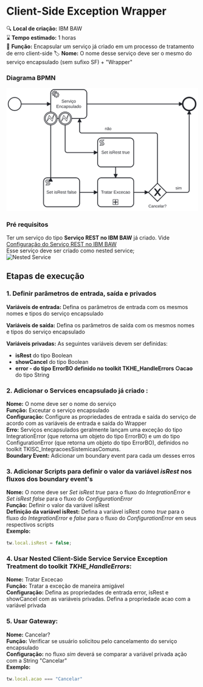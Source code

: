 ﻿# Client-Side Exception Wrapper

🔍️ **Local de criação:** IBM BAW  
⌛️ **Tempo estimado:** 1 horas  
🔧 **Função:** Encapsular um serviço já criado em um processo de tratamento de erro client-side
🏷️ **Nome:** O nome desse serviço deve ser o mesmo do serviço encapsulado (sem sufixo SF) + "Wrapper"

### Diagrama BPMN
![BPMN](img/client-side-exception-wrapper.svg)

### Pré requisitos
Ter um serviço do tipo **Serviço REST no IBM BAW** já criado. Vide [Configuração do Serviço REST no IBM BAW](servicos-rest.md)  
Esse serviço deve ser criado como nested service;  
![Nested Service](img/client-side-exception-wrapper-nested-service.png)

## Etapas de execução

### 1. Definir parâmetros de entrada, saída e privados

**Variáveis de entrada:** Defina os parâmetros de entrada com os mesmos nomes e tipos do serviço encapsulado

**Variáveis de saída:** Defina os parâmetros de saída com os mesmos nomes e tipos do serviço encapsulado

**Variáveis privadas:** As seguintes variáveis devem ser definidas:
- **isRest** do tipo Boolean
- **showCancel** do tipo Boolean
- **error - do tipo ErrorBO definido no toolkit TKHE_HandleErrors ○acao** do tipo String

### 2. Adicionar o Services encapsulado já criado :
**Nome:** O nome deve ser o nome do serviço  
**Função:** Exceutar o serviço encapsulado  
**Configuração:** Configure as propriedades de entrada e saída do serviço de acordo com as variáveis de entrada e saída do Wrapper  
**Erro:** Serviços encapsulados geralmente lançam uma exceção do tipo IntegrationError (que retorna um objeto do tipo ErrorBO) e um do tipo ConfigurationError (que retorna um objeto do tipo ErrorBO), definidos no toolkit TKISC_IntegracoesSistemicasComuns.  
**Boundary Event:** Adicionar um boundary event para cada um desses erros  

### 3. Adicionar Scripts para definir o valor da variável *isRest* nos fluxos dos boundary event's
**Nome:** O nome deve ser *Set isRest true* para o fluxo do *IntegrationError* e *Set isRest false* para o fluxo do *ConfigurationError*  
**Função:** Definir o valor da variável isRest  
**Definição da variável isRest:**  Defina a variável isRest como *true* para o fluxo do *IntegrationError* e *false* para o fluxo do *ConfigurationError* em seus respectivos scripts  
**Exemplo:** 
```javascript
tw.local.isRest = false;
```

### 4. Usar Nested Client-Side Service  Service Exception Treatment do toolkit *TKHE_HandleErrors*:
**Nome:** Tratar Excecao  
**Função:** Tratar a exceção de maneira amigável  
**Configuração:** Defina as propriedades de entrada error, isRest e showCancel com as variáveis privadas. Defina a propriedade acao com a variável privada 

### 5. Usar Gateway:
**Nome:** Cancelar?  
**Função:** Verificar se usuário solicitou pelo cancelamento do serviço encapsulado  
**Configuração:** no fluxo *sim* deverá se comparar a variável privada ação com a String "Cancelar"  
**Exemplo:**
```javascript
tw.local.acao === "Cancelar"
```
